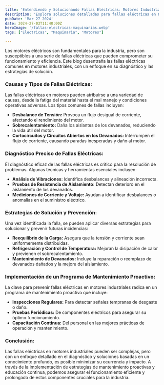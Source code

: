 ```yaml
---
title: 'Entendiendo y Solucionando Fallas Eléctricas: Motores Industriales'
description: 'Explora soluciones detalladas para fallas eléctricas en motores industriales. Diagnóstico preciso, prevención y mantenimiento proactivo.'
pubDate: 'Mar 27 2024'
date: 2024-27-03T11:40:00Z
heroImage: '/fallas-electricas-maquinarias.webp'
tags: ["Electricas", "Maquinaria", "Motores"]

---
```


Los motores eléctricos son fundamentales para la industria, pero son susceptibles a una serie de fallas eléctricas que pueden comprometer su funcionamiento y eficiencia. Este blog desentraña las fallas eléctricas comunes en motores industriales, con un enfoque en su diagnóstico y las estrategias de solución.


### Causas y Tipos de Fallas Eléctricas:
Las fallas eléctricas en motores pueden atribuirse a una variedad de causas, desde la fatiga del material hasta el mal manejo y condiciones operativas adversas. Los tipos comunes de fallas incluyen:

- **Desbalance de Tensión:** Provoca un flujo desigual de corriente, afectando el rendimiento del motor.
- **Sobrecalentamiento:** Daña los aislantes de los devanados, reduciendo la vida útil del motor.
- **Cortocircuitos y Circuitos Abiertos en los Devanados:** Interrumpen el flujo de corriente, causando paradas inesperadas y daño al motor.

### Diagnóstico Preciso de Fallas Eléctricas:

El diagnóstico eficaz de las fallas eléctricas es crítico para la resolución de problemas. Algunas técnicas y herramientas esenciales incluyen:

- **Análisis de Vibraciones:** Identifica desbalances y alineación incorrecta.
- **Pruebas de Resistencia de Aislamiento:** Detectan deterioro en el aislamiento de los devanados.
- **Mediciones de Corriente y Voltaje:** Ayudan a identificar desbalances o anomalías en el suministro eléctrico.

### Estrategias de Solución y Prevención:
Una vez identificada la falla, se pueden aplicar diversas estrategias para solucionar y prevenir futuras incidencias:

- **Reequilibrio de la Carga:** Asegura que la tensión y corriente sean uniformemente distribuidas.
- **Refrigeración y Control de Temperatura:** Mejoran la disipación de calor y previenen el sobrecalentamiento.
- **Mantenimiento de Devanados:** Incluye la reparación o reemplazo de devanados dañados y la mejora del aislamiento.

### Implementación de un Programa de Mantenimiento Proactivo:
La clave para prevenir fallas eléctricas en motores industriales radica en un programa de mantenimiento proactivo que incluye:

- **Inspecciones Regulares:** Para detectar señales tempranas de desgaste o daño.
- **Pruebas Periódicas:** De componentes eléctricos para asegurar su óptimo funcionamiento.
- **Capacitación Continua:** Del personal en las mejores prácticas de operación y mantenimiento.

### Conclusión:
Las fallas eléctricas en motores industriales pueden ser complejas, pero con un enfoque detallado en el diagnóstico y soluciones basadas en un conocimiento profundo, es posible minimizar su ocurrencia y impacto. A través de la implementación de estrategias de mantenimiento proactivas y educación continua, podemos asegurar el funcionamiento eficiente y prolongado de estos componentes cruciales para la industria.
